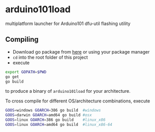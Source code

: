 # arduino101load
multiplatform launcher for Arduino101 dfu-util flashing utility

## Compiling

* Download go package from [here](https://golang.org/dl/) or using your package manager
* `cd` into the root folder of this project
* execute
```bash
export GOPATH=$PWD
go get
go build
```
to produce a binary of `arduino101load` for your architecture.

To cross compile for different OS/architecture combinations, execute
```bash
GOOS=windows GOARCH=386 go build  #windows
GOOS=darwin GOARCH=amd64 go build #osx
GOOS=linux GOARCH=386 go build    #linux_x86
GOOS=linux GOARCH=amd64 go build  #linux_x86-64
```
